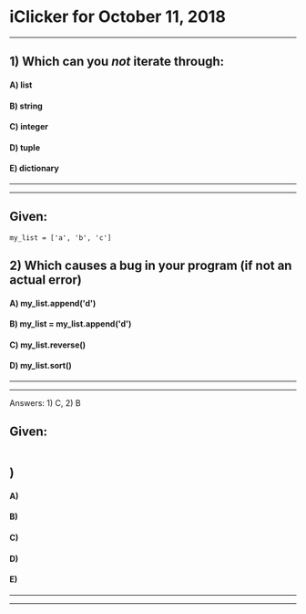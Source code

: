 
# iClicker for October 11, 2018

---

## 1) Which can you *not* iterate through:
#### A) list
#### B) string
#### C) integer
#### D) tuple
#### E) dictionary

---

---

## Given:

```
my_list = ['a', 'b', 'c']

```

## 2) Which causes a bug in your program (if not an actual error)
#### A) my_list.append('d')
#### B) my_list = my_list.append('d')
#### C) my_list.reverse()
#### D) my_list.sort()

---

---




Answers: 1) C, 2) B




## Given:

```
```

## ) 
#### A) 
#### B) 
#### C) 
#### D) 
#### E) 

---

---



